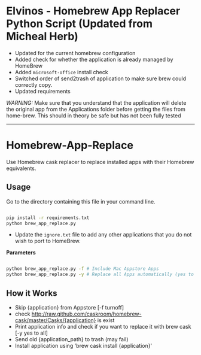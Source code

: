 # Elvinos - Homebrew App Replacer Python Script (Updated from Micheal Herb)

- Updated for the current homebrew configuration
- Added check for whether the application is already managed by HomeBrew
- Added `microsoft-office` install check
- Switched order of send2trash of application to make sure brew could correctly copy.
- Updated requirements

*WARNING:*  Make sure that you understand that the application will delete the original app from the Applications folder before getting the files from home-brew. This should in theory be safe but has not been fully tested

---

# Homebrew-App-Replace

Use Homebrew cask replacer to replace installed apps with their Homebrew equivalents.

## Usage

Go to the directory containing this file in your command line.

```bash

pip install -r requirements.txt
python brew_app_replace.py

```

- Update the `ignore.txt` file to add any other applications that you do not wish to port to HomeBrew.


**Parameters**

```bash

python brew_app_replace.py -f # Include Mac Appstore Apps
python brew_app_replace.py -y # Replace all Apps automatically (yes to all)

```

## How it Works

* Skip {application} from Appstore [-f turnoff]
* check http://raw.github.com/caskroom/homebrew-cask/master/Casks/{application} is exist
* Print application info and check if you want to replace it with brew cask [-y yes to all]
* Send old {application_path} to trash (may fail)
* Install application using 'brew cask install {application}'

